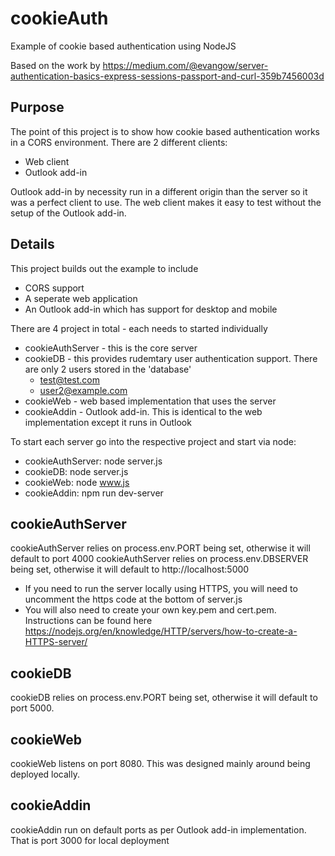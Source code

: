 # cookieAuth
Example of cookie based authentication using NodeJS

Based on the work by https://medium.com/@evangow/server-authentication-basics-express-sessions-passport-and-curl-359b7456003d

## Purpose

The point of this project is to show how cookie based authentication works in a CORS environment.  There are 2 different clients:
* Web client
* Outlook add-in

Outlook add-in by necessity run in a different origin than the server so it was a perfect client to use.  The web client makes it easy to test without the setup of the Outlook add-in.

## Details

This project builds out the example to include
* CORS support
* A seperate web application
* An Outlook add-in which has support for desktop and mobile

There are 4 project in total - each needs to started individually
* cookieAuthServer - this is the core server
* cookieDB - this provides rudemtary user authentication support.  There are only 2 users stored in the 'database'
  - test@test.com
  - user2@example.com
* cookieWeb - web based implementation that uses the server
* cookieAddin - Outlook add-in.  This is identical to the web implementation except it runs in Outlook

To start each server go into the respective project and start via node:
* cookieAuthServer: node server.js
* cookieDB: node server.js
* cookieWeb: node www.js
* cookieAddin: npm run dev-server

## cookieAuthServer
cookieAuthServer relies on process.env.PORT being set, otherwise it will default to port 4000
cookieAuthServer relies on process.env.DBSERVER being set, otherwise it will default to http://localhost:5000
* If you need to run the server locally using HTTPS, you will need to uncomment the https code at the bottom of server.js
* You will also need to create your own key.pem and cert.pem.  Instructions can be found here https://nodejs.org/en/knowledge/HTTP/servers/how-to-create-a-HTTPS-server/

## cookieDB
cookieDB relies on process.env.PORT being set, otherwise it will default to port 5000.

## cookieWeb
cookieWeb listens on port 8080.  This was designed mainly around being deployed locally.

## cookieAddin
cookieAddin run on default ports as per Outlook add-in implementation.  That is port 3000 for local deployment
